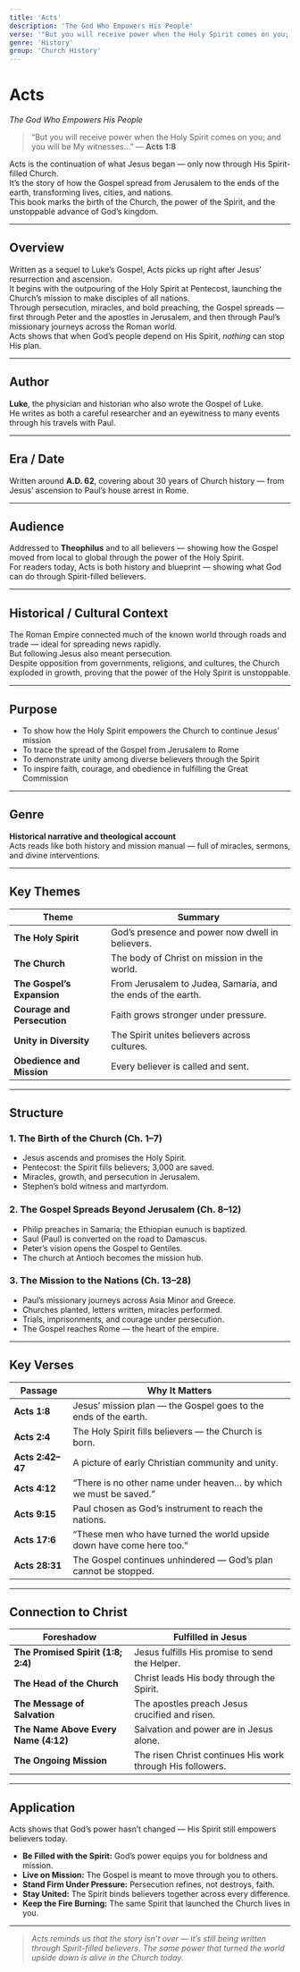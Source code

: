 ```yaml
---
title: 'Acts'
description: 'The God Who Empowers His People'
verse: '"But you will receive power when the Holy Spirit comes on you; and you will be My witnesses…" — Acts 1:8'
genre: 'History'
group: 'Church History'
---
```


# Acts  
*The God Who Empowers His People*

> “But you will receive power when the Holy Spirit comes on you; and you will be My witnesses…” — **Acts 1:8**

Acts is the continuation of what Jesus began — only now through His Spirit-filled Church.  
It’s the story of how the Gospel spread from Jerusalem to the ends of the earth, transforming lives, cities, and nations.  
This book marks the birth of the Church, the power of the Spirit, and the unstoppable advance of God’s kingdom.

---

## Overview  
Written as a sequel to Luke’s Gospel, Acts picks up right after Jesus’ resurrection and ascension.  
It begins with the outpouring of the Holy Spirit at Pentecost, launching the Church’s mission to make disciples of all nations.  
Through persecution, miracles, and bold preaching, the Gospel spreads — first through Peter and the apostles in Jerusalem, and then through Paul’s missionary journeys across the Roman world.  
Acts shows that when God’s people depend on His Spirit, *nothing* can stop His plan.

---

## Author  
**Luke**, the physician and historian who also wrote the Gospel of Luke.  
He writes as both a careful researcher and an eyewitness to many events through his travels with Paul.

---

## Era / Date  
Written around **A.D. 62**, covering about 30 years of Church history — from Jesus’ ascension to Paul’s house arrest in Rome.

---

## Audience  
Addressed to **Theophilus** and to all believers — showing how the Gospel moved from local to global through the power of the Holy Spirit.  
For readers today, Acts is both history and blueprint — showing what God can do through Spirit-filled believers.

---

## Historical / Cultural Context  
The Roman Empire connected much of the known world through roads and trade — ideal for spreading news rapidly.  
But following Jesus also meant persecution.  
Despite opposition from governments, religions, and cultures, the Church exploded in growth, proving that the power of the Holy Spirit is unstoppable.

---

## Purpose  
- To show how the Holy Spirit empowers the Church to continue Jesus’ mission  
- To trace the spread of the Gospel from Jerusalem to Rome  
- To demonstrate unity among diverse believers through the Spirit  
- To inspire faith, courage, and obedience in fulfilling the Great Commission  

---

## Genre  
**Historical narrative and theological account**  
Acts reads like both history and mission manual — full of miracles, sermons, and divine interventions.

---

## Key Themes  

| Theme | Summary |
|-------|----------|
| **The Holy Spirit** | God’s presence and power now dwell in believers. |
| **The Church** | The body of Christ on mission in the world. |
| **The Gospel’s Expansion** | From Jerusalem to Judea, Samaria, and the ends of the earth. |
| **Courage and Persecution** | Faith grows stronger under pressure. |
| **Unity in Diversity** | The Spirit unites believers across cultures. |
| **Obedience and Mission** | Every believer is called and sent. |

---

## Structure  

### 1. The Birth of the Church (Ch. 1–7)
- Jesus ascends and promises the Holy Spirit.  
- Pentecost: the Spirit fills believers; 3,000 are saved.  
- Miracles, growth, and persecution in Jerusalem.  
- Stephen’s bold witness and martyrdom.  

### 2. The Gospel Spreads Beyond Jerusalem (Ch. 8–12)
- Philip preaches in Samaria; the Ethiopian eunuch is baptized.  
- Saul (Paul) is converted on the road to Damascus.  
- Peter’s vision opens the Gospel to Gentiles.  
- The church at Antioch becomes the mission hub.  

### 3. The Mission to the Nations (Ch. 13–28)
- Paul’s missionary journeys across Asia Minor and Greece.  
- Churches planted, letters written, miracles performed.  
- Trials, imprisonments, and courage under persecution.  
- The Gospel reaches Rome — the heart of the empire.  

---

## Key Verses  

| Passage | Why It Matters |
|----------|----------------|
| **Acts 1:8** | Jesus’ mission plan — the Gospel goes to the ends of the earth. |
| **Acts 2:4** | The Holy Spirit fills believers — the Church is born. |
| **Acts 2:42–47** | A picture of early Christian community and unity. |
| **Acts 4:12** | “There is no other name under heaven… by which we must be saved.” |
| **Acts 9:15** | Paul chosen as God’s instrument to reach the nations. |
| **Acts 17:6** | “These men who have turned the world upside down have come here too.” |
| **Acts 28:31** | The Gospel continues unhindered — God’s plan cannot be stopped. |

---

## Connection to Christ  

| Foreshadow | Fulfilled in Jesus |
|-------------|-------------------|
| **The Promised Spirit (1:8; 2:4)** | Jesus fulfills His promise to send the Helper. |
| **The Head of the Church** | Christ leads His body through the Spirit. |
| **The Message of Salvation** | The apostles preach Jesus crucified and risen. |
| **The Name Above Every Name (4:12)** | Salvation and power are in Jesus alone. |
| **The Ongoing Mission** | The risen Christ continues His work through His followers. |

---

## Application  
Acts shows that God’s power hasn’t changed — His Spirit still empowers believers today.  
- **Be Filled with the Spirit:** God’s power equips you for boldness and mission.  
- **Live on Mission:** The Gospel is meant to move through you to others.  
- **Stand Firm Under Pressure:** Persecution refines, not destroys, faith.  
- **Stay United:** The Spirit binds believers together across every difference.  
- **Keep the Fire Burning:** The same Spirit that launched the Church lives in you.  

---

> *Acts reminds us that the story isn’t over — it’s still being written through Spirit-filled believers. The same power that turned the world upside down is alive in the Church today.*
